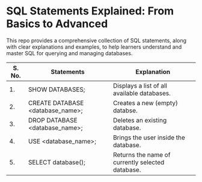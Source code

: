 # SQL Statements Explained: From Basics to Advanced

This repo provides a comprehensive collection of SQL statements, along with clear explanations and examples, to help learners understand and master 
SQL for querying and managing databases.

| S. No. |Statements|Explanation|
| ------ | -------- | ----------|
| 1. | SHOW DATABASES;| Displays a list of all available databases.|
| 2. | CREATE DATABASE <database_name>; | Creates a new (empty) databse. |
| 3. | DROP DATABASE <database_name>; | Deletes an existing database. |
| 4. | USE <database_name>; | Brings the user inside the database. |
| 5. | SELECT database(); | Returns the name of currently selected database. |
